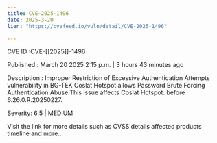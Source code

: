 ```yaml
---
title: CVE-2025-1496
date: 2025-3-20
lien: "https://cvefeed.io/vuln/detail/CVE-2025-1496"

---
```


CVE ID :CVE-[[2025]]-1496

Published :  March 20
2025
2:15 p.m. | 3 hours
43 minutes ago

Description : Improper Restriction of Excessive Authentication Attempts vulnerability in BG-TEK Coslat Hotspot allows Password Brute Forcing
Authentication Abuse.This issue affects Coslat Hotspot: before 6.26.0.R.20250227.

Severity: 6.5 | MEDIUM

Visit the link for more details
such as CVSS details
affected products
timeline
and more...
